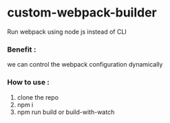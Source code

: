 # custom-webpack-builder
Run webpack using node js instead of CLI

### Benefit :
  we can control the webpack configuration dynamically

### How to use :
  1. clone the repo 
  2. npm i
  3. npm run build or build-with-watch
